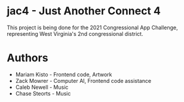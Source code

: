 # jac4 - Just Another Connect 4
This project is being done for the 2021 Congressional App Challenge, representing West Virginia's 2nd congressional district.

# Authors
- Mariam Kisto - Frontend code, Artwork
- Zack Mowrer - Computer AI, Frontend code assistance
- Caleb Newell - Music
- Chase Steorts - Music
